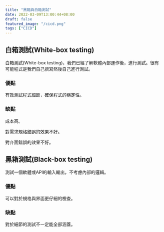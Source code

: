 ```yaml
---
title: "黑箱與白箱測試"
date: 2022-03-09T13:00:44+08:00
draft: false
featured_image: "/cicd.png"
tags: ["CICD"]
---
```


## 白箱測試(White-box testing)

白箱測試(White-box testing)，我們已經了解軟體內部運作後，進行測試。很有可能程式是我們自己撰寫然後自己進行測試。

### 優點

有效測試程式細節，確保程式的穩定性。

### 缺點

成本高。  

對需求規格錯誤的效果不好。  

對介面錯誤的效果不好。

## 黑箱測試(Black-box testing)

測試一個軟體或API的輸入輸出，不考慮內部的邏輯。

### 優點

可以對於規格與界面更仔細的檢查。

### 缺點

對於細節的測試不一定能全部涵蓋。
